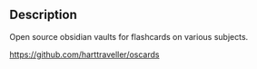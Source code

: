 ## Description

Open source obsidian vaults for flashcards on various subjects.

https://github.com/harttraveller/oscards